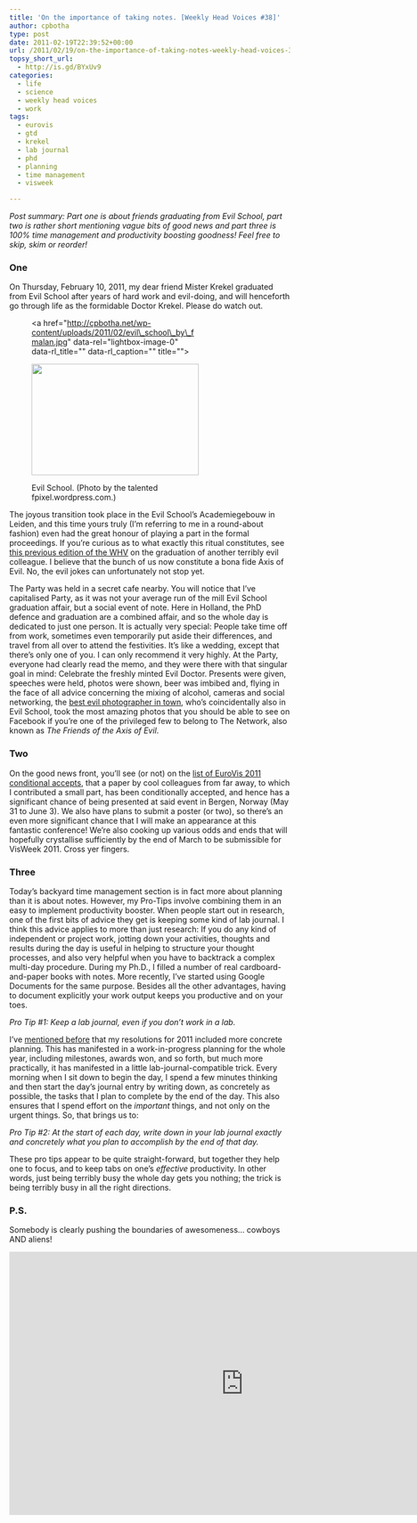 ```yaml
---
title: 'On the importance of taking notes. [Weekly Head Voices #38]'
author: cpbotha
type: post
date: 2011-02-19T22:39:52+00:00
url: /2011/02/19/on-the-importance-of-taking-notes-weekly-head-voices-38/
topsy_short_url:
  - http://is.gd/BYxUv9
categories:
  - life
  - science
  - weekly head voices
  - work
tags:
  - eurovis
  - gtd
  - krekel
  - lab journal
  - phd
  - planning
  - time management
  - visweek

---
```

_Post summary: Part one is about friends graduating from Evil School, part two is rather short mentioning vague bits of good news and part three is 100% time management and productivity boosting goodness! Feel free to skip, skim or reorder!_

### One

On Thursday, February 10, 2011, my dear friend Mister Krekel graduated from Evil School after years of hard work and evil-doing, and will henceforth go through life as the formidable Doctor Krekel. Please do watch out.<figure id="attachment_1208" aria-describedby="caption-attachment-1208" style="width: 300px" class="wp-caption aligncenter"><a href="http://cpbotha.net/wp-content/uploads/2011/02/evil\_school\_by\_fmalan.jpg" data-rel="lightbox-image-0" data-rl\_title="" data-rl_caption="" title="">

<img data-attachment-id="1208" data-permalink="https://cpbotha.net/2011/02/19/on-the-importance-of-taking-notes-weekly-head-voices-38/evil_school_by_fmalan/" data-orig-file="https://cpbotha.net/wp-content/uploads/2011/02/evil_school_by_fmalan.jpg" data-orig-size="1024,685" data-comments-opened="1" data-image-meta="{&quot;aperture&quot;:&quot;5&quot;,&quot;credit&quot;:&quot;&quot;,&quot;camera&quot;:&quot;NIKON D80&quot;,&quot;caption&quot;:&quot;&quot;,&quot;created_timestamp&quot;:&quot;1297344296&quot;,&quot;copyright&quot;:&quot;&quot;,&quot;focal_length&quot;:&quot;11&quot;,&quot;iso&quot;:&quot;100&quot;,&quot;shutter_speed&quot;:&quot;0.01&quot;,&quot;title&quot;:&quot;&quot;}" data-image-title="evil_school_by_fmalan" data-image-description="" data-medium-file="https://cpbotha.net/wp-content/uploads/2011/02/evil_school_by_fmalan-300x200.jpg" data-large-file="https://cpbotha.net/wp-content/uploads/2011/02/evil_school_by_fmalan.jpg" class="size-medium wp-image-1208" title="evil_school_by_fmalan" src="http://cpbotha.net/wp-content/uploads/2011/02/evil_school_by_fmalan-300x200.jpg" alt="" width="300" height="200" srcset="https://cpbotha.net/wp-content/uploads/2011/02/evil_school_by_fmalan-300x200.jpg 300w, https://cpbotha.net/wp-content/uploads/2011/02/evil_school_by_fmalan.jpg 1024w" sizes="(max-width: 300px) 85vw, 300px" /></a><figcaption id="caption-attachment-1208" class="wp-caption-text">Evil School. (Photo by the talented fpixel.wordpress.com.)</figcaption></figure> 

The joyous transition took place in the Evil School’s Academiegebouw in Leiden, and this time yours truly (I’m referring to me in a round-about fashion) even had the great honour of playing a part in the formal proceedings. If you’re curious as to what exactly this ritual constitutes, see [this previous edition of the WHV][1] on the graduation of another terribly evil colleague. I believe that the bunch of us now constitute a bona fide Axis of Evil. No, the evil jokes can unfortunately not stop yet.

The Party was held in a secret cafe nearby. You will notice that I’ve capitalised Party, as it was not your average run of the mill Evil School graduation affair, but a social event of note. Here in Holland, the PhD defence and graduation are a combined affair, and so the whole day is dedicated to just one person. It is actually very special: People take time off from work, sometimes even temporarily put aside their differences, and travel from all over to attend the festivities. It’s like a wedding, except that there’s only one of you. I can only recommend it very highly. At the Party, everyone had clearly read the memo, and they were there with that singular goal in mind: Celebrate the freshly minted Evil Doctor. Presents were given, speeches were held, photos were shown, beer was imbibed and, flying in the face of all advice concerning the mixing of alcohol, cameras and social networking, the [best evil photographer in town][2], who’s coincidentally also in Evil School, took the most amazing photos that you should be able to see on Facebook if you’re one of the privileged few to belong to The Network, also known as _The Friends of the Axis of Evil_.

### Two

On the good news front, you&#8217;ll see (or not) on the [list of EuroVis 2011 conditional accepts][3], that a paper by cool colleagues from far away, to which I contributed a small part, has been conditionally accepted, and hence has a significant chance of being presented at said event in Bergen, Norway (May 31 to June 3). We also have plans to submit a poster (or two), so there&#8217;s an even more significant chance that I will make an appearance at this fantastic conference! We&#8217;re also cooking up various odds and ends that will hopefully crystallise sufficiently by the end of March to be submissible for VisWeek 2011. Cross yer fingers.

### Three

Today&#8217;s backyard time management section is in fact more about planning than it is about notes. However, my Pro-Tips involve combining them in an easy to implement productivity booster. When people start out in research, one of the first bits of advice they get is keeping some kind of lab journal. I think this advice applies to more than just research: If you do any kind of independent or project work, jotting down your activities, thoughts and results during the day is useful in helping to structure your thought processes, and also very helpful when you have to backtrack a complex multi-day procedure. During my Ph.D., I filled a number of real cardboard-and-paper books with notes. More recently, I&#8217;ve started using Google Documents for the same purpose. Besides all the other advantages, having to document explicitly your work output keeps you productive and on your toes.

_Pro Tip #1: Keep a lab journal, even if you don&#8217;t work in a lab._

I&#8217;ve [mentioned before][4] that my resolutions for 2011 included more concrete planning. This has manifested in a work-in-progress planning for the whole year, including milestones, awards won, and so forth, but much more practically, it has manifested in a little lab-journal-compatible trick. Every morning when I sit down to begin the day, I spend a few minutes thinking and then start the day&#8217;s journal entry by writing down, as concretely as possible, the tasks that I plan to complete by the end of the day. This also ensures that I spend effort on the _important_ things, and not only on the urgent things. So, that brings us to:

_Pro Tip #2: At the start of each day, write down in your lab journal exactly and concretely what you plan to accomplish by the end of that day._

These pro tips appear to be quite straight-forward, but together they help one to focus, and to keep tabs on one&#8217;s _effective_ productivity. In other words, just being terribly busy the whole day gets you nothing; the trick is being terribly busy in all the right directions.

### P.S.

Somebody is clearly pushing the boundaries of awesomeness&#8230; cowboys AND aliens!

<div class="jetpack-video-wrapper">
  <span class="embed-youtube" style="text-align:center; display: block;"><iframe class='youtube-player' type='text/html' width='840' height='473' src='https://www.youtube.com/embed/In-m2RJw3hE?version=3&#038;rel=1&#038;fs=1&#038;autohide=2&#038;showsearch=0&#038;showinfo=1&#038;iv_load_policy=1&#038;wmode=transparent' allowfullscreen='true' style='border:0;'></iframe></span>
</div>

 [1]: /2010/05/29/augmentation-weekly-head-voices-23/ "previous edition of the WHV also on PhD defences in Leiden"
 [2]: http://fpixel.wordpress.com/ "link to the evil photographer"
 [3]: http://www.uib.no/eurovis2011/program.php "list of eurovis 2011 conditional accepts"
 [4]: /2011/01/09/2011-a-cyber-suburban-odyssey-weekly-head-voices-35/ "2011 start post"